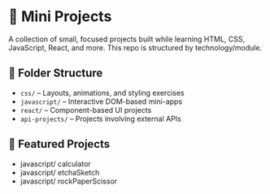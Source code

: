 # 🧪 Mini Projects

A collection of small, focused projects built while learning HTML, CSS, JavaScript, React, and more. This repo is structured by technology/module.

## 📁 Folder Structure

- `css/` – Layouts, animations, and styling exercises
- `javascript/` – Interactive DOM-based mini-apps
- `react/` – Component-based UI projects
- `api-projects/` – Projects involving external APIs

## 🧩 Featured Projects

- javascript/ calculator
- javascript/ etchaSketch
- javascript/ rockPaperScissor
